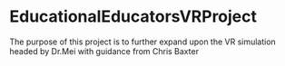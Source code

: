 # EducationalEducatorsVRProject
The purpose of this project is to further expand upon the VR simulation headed by Dr.Mei with guidance from Chris Baxter
